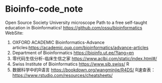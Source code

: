 # Bioinfo-code_note
Open Source Society University microscope Path to a free self-taught education in Bioinformatics! https://github.com/ossu/bioinformatics
WebSite:
1. OXFORD ACADEMIC Bioinformatics-Advance articles:https://academic.oup.com/bioinformatics/advance-articles
2. Department of Bioinformatics https://bioinfo.ut.ee/?lang=en
3. 零代码生信分析-临床生信之家 https://www.aclbi.com/static/index.html#/
4. Swiss Institute of Bioinformatics https://www.sib.swiss/
R
1. 数据科学中的R语言 https://bookdown.org/wangminjie/R4DS/
R速查表：https://www.rstudio.com/resources/cheatsheets/
